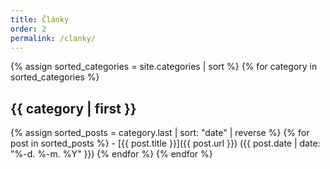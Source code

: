 ```yaml
---
title: Články
order: 2
permalink: /clanky/
---
```


{% assign sorted_categories = site.categories | sort %}
{% for category in sorted_categories %}
<div id="{{ category | first | downcase }}">
  <h2>{{ category | first }}</h2>
</div>
  {% assign sorted_posts = category.last | sort: "date" | reverse %}
  {% for post in sorted_posts %}
- [{{ post.title }}]({{ post.url }}) ({{ post.date | date: "%-d. %-m. %Y" }})
  {% endfor %}
{% endfor %}
